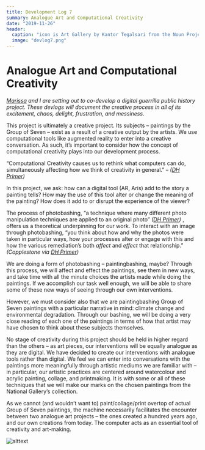 ```yaml
---
title: Development Log 7
summary: Analogue Art and Computational Creativity 
date: "2019-11-26" 
header:
  caption: "icon is Art Gallery by Kantor Tegalsari from the Noun Project"
  image: "devlog7.png"
--- 
```

# Analogue Art and Computational Creativity 
*[Marissa](https://marissafoley.netlify.com/) and I are setting out to co-develop a digital guerrilla public history project. These devlogs will document the creative process in all of its excitement, chaos, delight, frustration, and messiness.*

This project is ultimately a creative project. Its subjects – paintings by the Group of Seven – exist as a result of a creative output by the artists. 
We use computational tools like augmented reality to enter into a creative conversation. As such, it’s important to consider how the concept of computational creativity plays into our development process.  

“Computational Creativity causes us to rethink what computers can do, simultaneously affecting how we think of creativity in general.” – *([DH Primer]( https://carletonu.pressbooks.pub/digh5000/chapter/chapter-10-computational-creativity/))* 

In this project, we ask: how can a digital tool (AR, Aris) add to the story a painting tells? How may the use of this tool alter or change the meaning of the painting? How does it add to or disrupt the experience of the viewer? 

The process of photobashing, “a technique where many different photo manipulation techniques are applied to an original photo” *([DH Primer]( https://carletonu.pressbooks.pub/digh5000/chapter/chapter-10-computational-creativity/))* , offers us a theoretical underpinning for our work. To interact with an image through photobashing, “you think about how and why the photos were taken in particular ways, how your processes alter or engage with this and how the various remediation’s both *affect* and *effect* that relationship.” *(Copplestone via [DH Primer]( https://carletonu.pressbooks.pub/digh5000/chapter/chapter-10-computational-creativity/))*

We are doing a form of photobashing – paintingbashing, maybe?  Through this process, we will affect and effect the paintings, see them in new ways, and take time with all the minute choices the artists made while doing the paintings. If we accomplish our task well enough, we will be able to share some of these new ways of seeing through our own interventions. 

However, we must consider also that we are paintingbashing Group of Seven paintings with a particular narrative in mind: climate change and environmental degradation. Through our bashing, we will be doing a very close reading of each one of the paintings in terms of how that artist may have chosen to think about these subjects themselves. 

No stage of creativity during this project should be held in higher regard than the others – as art pieces, our interventions will be equally analogue as they are digital. We have decided to create our interventions with analogue tools rather than digital. We feel we can enter into conversations with the paintings more meaningfully through artistic mediums we are familiar with – in particular, our artistic practices are centered around watercolour and acrylic painting, collage, and printmaking. It is with some or all of these techniques that we will make our marks on the chosen paintings from the National Gallery’s collection. 

As we cannot (and wouldn’t want to) paint/collage/print overtop of actual Group of Seven paintings, the machine necessarily facilitates the encounter between two analogue art projects – the ones created a hundred years ago, and our own creations from today. The computer acts as an essential tool of creativity and art-making.

![alttext](/img/abstractlandscape.jpg)
